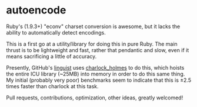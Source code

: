 autoencode
==========

Ruby's (1.9.3+) "econv" charset conversion is awesome, but it lacks the ability to automatically detect encodings.

This is a first go at a utility/library for doing this in pure Ruby. The main thrust is to be lightweight and fast, rather that pendantic and slow, even if it means sacrificing a little of accuracy.

Presently, GitHub's [linguist](http://github.com/github/linguist) uses [charlock_holmes](http://github.com/brian_mario/charlock_holmes) to do this, which hoists the entire ICU library (~25MB) into memory in order to do this same thing.
My initial (probably very poor) benchmarks seem to indicate that this is ±2.5 times faster than charlock at this task.

Pull requests, contributions, optimization, other ideas, greatly welcomed!
